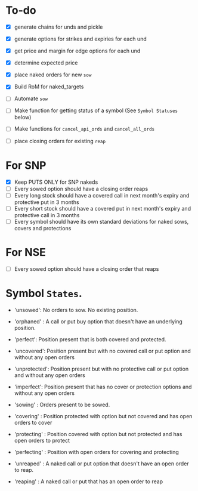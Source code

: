 # To-do
- [x] generate chains for unds and pickle
- [x] generate options for strikes and expiries for each und
- [x] get price and margin for edge options for each und
- [x] determine expected price
- [x] place naked orders for new `sow`


- [x] Build RoM for naked_targets
- [ ] Automate `sow`
- [ ] Make function for getting status of a symbol (See `Symbol Statuses` below)
- [ ] Make functions for `cancel_api_ords` and `cancel_all_ords`
- [ ] place closing orders for existing `reap`

# For SNP

- [x] Keep PUTS ONLY for SNP nakeds
- [ ] Every sowed option should have a closing order reaps
- [ ] Every long stock should have a covered call in next month's expiry and protective put in 3 months
- [ ] Every short stock should have a covered put in next month's expiry and protective call in 3 months
- [ ] Every symbol should have its own standard deviations for naked sows, covers and protections

# For NSE
- [ ] Every sowed option should have a closing order that reaps

# Symbol `States`.

- 'unsowed': No orders to sow. No existing position.
- 'orphaned' : A call or put buy option that doesn't have an underlying position.

- 'perfect': Position present that is both covered and protected.
  
- 'uncovered': Position present but with no covered call or put option and without any open orders
- 'unprotected': Position present but with no protective call or put option and without any open orders
- 'imperfect': Position present that has no cover or protection options and without any open orders
  
- 'sowing' : Orders present to be sowed.
- 'covering' : Position protected with option but not covered and has open orders to cover
- 'protecting' : Position covered with option but not protected and has open orders to protect
- 'perfecting' : Position with open orders for covering and protecting

- 'unreaped' : A naked call or put option that doesn't have an open order to reap.
- 'reaping' : A naked call or put that has an open order to reap

